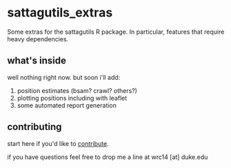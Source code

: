 # sattagutils_extras
Some extras for the sattagutils R package. In particular, features that require heavy dependencies.

## what's inside
well nothing right now. but soon i'll add:

1. position estimates (bsam? crawl? others?)
2. plotting positions including with leaflet
3. some automated report generation

## contributing

start here if you'd like to [contribute](CONTRIBUTING.md).

if you have questions feel free to drop me a line at wrc14 [at] duke.edu

